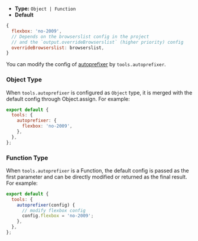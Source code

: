 - **Type:** `Object | Function`
- **Default**

```js
{
  flexbox: 'no-2009',
  // Depends on the browserslist config in the project
  // and the `output.overrideBrowserslist` (higher priority) config
  overrideBrowserslist: browserslist,
}
```

You can modify the config of [autoprefixer](https://github.com/postcss/autoprefixer) by `tools.autoprefixer`.

### Object Type

When `tools.autoprefixer` is configured as `Object` type, it is merged with the default config through Object.assign. For example:

```js
export default {
  tools: {
    autoprefixer: {
      flexbox: 'no-2009',
    },
  },
};
```

### Function Type

When `tools.autoprefixer` is a Function, the default config is passed as the first parameter and can be directly modified or returned as the final result. For example:

```js
export default {
  tools: {
    autoprefixer(config) {
      // modify flexbox config
      config.flexbox = 'no-2009';
    },
  },
};
```
